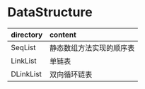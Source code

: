 # DataStructure


| directory | content 
| :------ | :------
| SeqList   | 静态数组方法实现的顺序表  
| LinkList  | 单链表
| DLinkList | 双向循环链表

